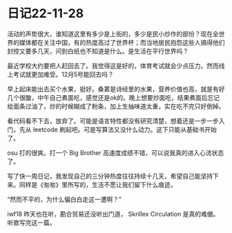 # 日记22-11-28
活动的声势很大，谁知道这里有多少是上街的，多少是民小炒作的部份？现在全世界的媒体都在关注中国，有的热度高过了世界杯；而当地居民抱怨这些人搞得他们封控又要多几天，问到白纸也不知道是什么。是生活在平行世界吗？

最近学校大约要把人赶回去了。我觉得这是好的，体育考试就会少点压力。然而线上考试就更加难受。12月5号能回去吗？

早上起床能出去买个水果，挺好。桑葚是诗经里的水果，营养价值也高，就是有好几个很酸，中午自己煮面吃，感觉还是ok的。晚上想要炒面吃，结果煮面后忘记给面条过油了，炒的时候糊成了粉条，加上生抽味道太重，实在吃不完只好倒掉。

看代码看不下去，放弃了。可能是语言特性都没有研究清楚，想着还是一步一步入门，先从 leetcode 刷起吧。可是写算法又没什么动力。这下只能从基础书开始了。

osu 打的很爽。打一个 Big Brother 高速度成绩不错，可以说我真的进入心流状态了。

写了快一周日记，我发现自己的三分钟热度往往持续十几天，希望自己能坚持下来。同样是《匆匆》里所写的，生活不愿让我们留下什么痕迹，

“然而不平的，为什么偏白白走这一遭啊？”

iwf18 昨天也在听，勘合贸易还没听出门道， Skrillex Circulation 是真的难绷。听歌写完这一篇。